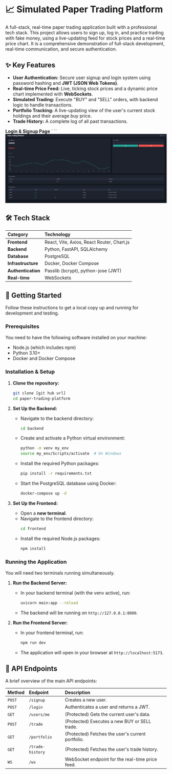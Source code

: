 # 📈 Simulated Paper Trading Platform

A full-stack, real-time paper trading application built with a professional tech stack. This project allows users to sign up, log in, and practice trading with fake money, using a live-updating feed for stock prices and a real-time price chart. It is a comprehensive demonstration of full-stack development, real-time communication, and secure authentication.

## ✨ Key Features

* **User Authentication:** Secure user signup and login system using password hashing and **JWT (JSON Web Tokens)**.
* **Real-time Price Feed:** Live, ticking stock prices and a dynamic price chart implemented with **WebSockets**.
* **Simulated Trading:** Execute "BUY" and "SELL" orders, with backend logic to handle transactions.
* **Portfolio Tracking:** A live-updating view of the user's current stock holdings and their average buy price.
* **Trade History:** A complete log of all past transactions.




**Login & Signup Page**
`
``
![alt text](<Screenshot 2025-08-13 201726.png>)
## 🛠️ Tech Stack

| Category | Technology |
| :--- | :--- |
| **Frontend** | React, Vite, Axios, React Router, Chart.js |
| **Backend** | Python, FastAPI, SQLAlchemy |
| **Database** | PostgreSQL |
| **Infrastructure**| Docker, Docker Compose |
| **Authentication**| Passlib (bcrypt), python-jose (JWT) |
| **Real-time** | WebSockets |

## 🚀 Getting Started

Follow these instructions to get a local copy up and running for development and testing.

### Prerequisites

You need to have the following software installed on your machine:
* Node.js (which includes npm)
* Python 3.10+
* Docker and Docker Compose

### Installation & Setup

1.  **Clone the repository:**
    ```bash
    git clone [git hub url]
    cd paper-trading-platform
    ```

2.  **Set Up the Backend:**
    * Navigate to the backend directory:
        ```bash
        cd backend
        ```
    * Create and activate a Python virtual environment:
        ```bash
        python -m venv my_env
        source my_env/Scripts/activate  # On Windows
        ```
    * Install the required Python packages:
        ```bash
        pip install -r requirements.txt
        ```
    * Start the PostgreSQL database using Docker:
        ```bash
        docker-compose up -d
        ```

3.  **Set Up the Frontend:**
    * Open a **new terminal**.
    * Navigate to the frontend directory:
        ```bash
        cd frontend
        ```
    * Install the required Node.js packages:
        ```bash
        npm install
        ```

### Running the Application

You will need two terminals running simultaneously.

1.  **Run the Backend Server:**
    * In your backend terminal (with the venv active), run:
        ```bash
        uvicorn main:app --reload
        ```
    * The backend will be running on `http://127.0.0.1:8000`.

2.  **Run the Frontend Server:**
    * In your frontend terminal, run:
        ```bash
        npm run dev
        ```
    * The application will open in your browser at `http://localhost:5173`.

## 📝 API Endpoints

A brief overview of the main API endpoints:

| Method | Endpoint | Description |
| :--- | :--- | :--- |
| `POST` | `/signup` | Creates a new user. |
| `POST` | `/login` | Authenticates a user and returns a JWT. |
| `GET` | `/users/me`| (Protected) Gets the current user's data. |
| `POST` | `/trade` | (Protected) Executes a new BUY or SELL trade. |
| `GET` | `/portfolio` | (Protected) Fetches the user's current portfolio. |
| `GET` | `/trade-history` | (Protected) Fetches the user's trade history. |
| `WS` | `/ws` | WebSocket endpoint for the real-time price feed. |
